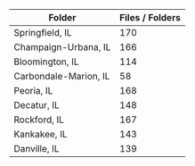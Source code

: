 | Folder                |   Files / Folders |
|-----------------------|-------------------|
| Springfield, IL       |               170 |
| Champaign-Urbana, IL  |               166 |
| Bloomington, IL       |               114 |
| Carbondale-Marion, IL |                58 |
| Peoria, IL            |               168 |
| Decatur, IL           |               148 |
| Rockford, IL          |               167 |
| Kankakee, IL          |               143 |
| Danville, IL          |               139 |